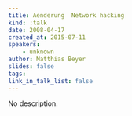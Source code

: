 ```yaml
---
title: Aenderung  Network hacking
kind: :talk
date: 2008-04-17
created_at: 2015-07-11
speakers:
    - unknown
author: Matthias Beyer
slides: false
tags:
link_in_talk_list: false
---
```


No description.
